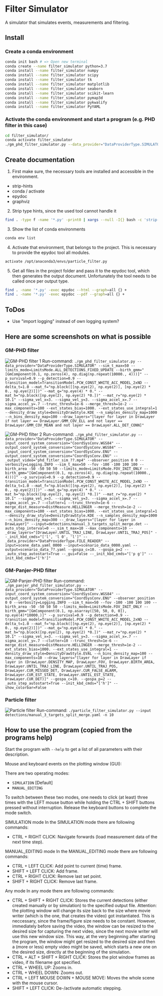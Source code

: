 # Filter Simulator
A simulator that simulates events, measurements and filtering.

## Install
### Create a conda environment
```bash
conda init bash # => Open new terminal
conda create --name filter_simulator python=3.7
conda install --name filter_simulator numpy
conda install --name filter_simulator scipy
conda install --name filter_simulator tk
conda install --name filter_simulator matplotlib
conda install --name filter_simulator seaborn
conda install --name filter_simulator scikit-learn
conda install --name filter_simulator pymap3d
conda install --name filter_simulator pykwalify
conda install --name filter_simulator PyYAML
```

### Activate the conda environment and start a program (e.g. PHD filter in this case)
```bash
cd filter_simulator/
conda activate filter_simulator
./gm_phd_filter_simulator.py --data_provider="DataProviderType.SIMULATOR" --sim_t_max=50 --limits_mode=LimitsMode.ALL_DETECTIONS_FIXED_UPDATE --birth_gmm="[GmComponent(0.1, np.zeros(4), np.diag(np.repeat(10000., 4)))]" --p_survival=0.9 --p_detection=0.9 --transition_model=TransitionModel.PCW_CONST_WHITE_ACC_MODEL_2xND --delta_t=1.0 --mat_f="np.block([[np.eye(2), np.eye(2)], [np.eye(2) * 0., np.eye(2)]])" --mat_q="np.eye(4) * 0." --mat_h="np.block([np.eye(2), np.eye(2) *0.])" --mat_r="np.eye(2) * 10.1" --sigma_vel_x=3. --sigma_vel_y=3. --sigma_accel_x=.7 --sigma_accel_y=.7 --trunc_thresh=1e-6 --merge_thresh=1e-2 --max_components=100 --ext_states_bias=1000. --ext_states_use_integral=1 --density_draw_style=DensityDrawStyle.KDE --n_samples_density_map=1000 --n_bins_density_map=100 --draw_layers="[layer for layer in DrawLayer if not layer == DrawLayer.GMM_COV_ELL and not layer == DrawLayer.GMM_COV_MEAN and not layer == DrawLayer.ALL_DET_CONN]"
```

## Create documentation
1. First make sure, the necessary tools are installed and accessible in the environment.
  * strip-hints
  * conda / activate
  * epydoc
  * graphviz

2. Strip type hints, since the used tool cannot handle it
```bash
find . -type f -name '*.py' -print0 | xargs --null -I{} bash -c 'strip-hints --no-ast {} > $(dirname {})/__xxx__$(basename {}); mv $(dirname {})/__xxx__$(basename {}) $(dirname {})/$(basename {})' \;
```

3. Show the list of conda environments
```bash
conda env list
```

4. Activate that environment, that belongs to the project. This is necessary to provide the epydoc tool all modules.
```bash
activate /opt/anaconda3/envs/particle_filter.py
```

5. Get all files in the project folder and pass it to the epydoc tool, which then generates the output document. Unfortunately the tool needs to be called once per output type.
```bash
find . -name '*.py' -exec epydoc --html --graph=all {} +
find . -name '*.py' -exec epydoc --pdf --graph=all {} +
```

## ToDos
* Use "import logging" instead of own logging system?


## Here are some screenshots on what is possible
### GM-PHD filter
![GM-PHD filter 1](doc/images/gm_phd_filter_1.png "GM-PHD filter 1")
Run-command:
```./gm_phd_filter_simulator.py --data_provider="DataProviderType.SIMULATOR" --sim_t_max=50 --limits_mode=LimitsMode.ALL_DETECTIONS_FIXED_UPDATE --birth_gmm="[GmComponent(0.1, np.zeros(4), np.diag(np.repeat(10000., 4)))]" --p_survival=0.9 --p_detection=0.9 --transition_model=TransitionModel.PCW_CONST_WHITE_ACC_MODEL_2xND --delta_t=1.0 --mat_f="np.block([[np.eye(2), np.eye(2)], [np.eye(2) * 0., np.eye(2)]])" --mat_q="np.eye(4) * 0." --mat_h="np.block([np.eye(2), np.eye(2) *0.])" --mat_r="np.eye(2) * 10.1" --sigma_vel_x=3. --sigma_vel_y=3. --sigma_accel_x=.7 --sigma_accel_y=.7 --trunc_thresh=1e-6 --merge_thresh=1e-2 --max_components=100 --ext_states_bias=1000. --ext_states_use_integral=1 --density_draw_style=DensityDrawStyle.KDE --n_samples_density_map=1000 --n_bins_density_map=100 --draw_layers="[layer for layer in DrawLayer if not layer == DrawLayer.GMM_COV_ELL and not layer == DrawLayer.GMM_COV_MEAN and not layer == DrawLayer.ALL_DET_CONN]"```

![GM-PHD filter 2](doc/images/gm_phd_filter_2.png "GM-PHD filter 2")
Run-command:
```./gm_phd_filter_simulator.py --data_provider="DataProviderType.SIMULATOR" --input_coord_system_conversion="CoordSysConv.WGS84" --output_coord_system_conversion="CoordSysConv.WGS84" --_input_coord_system_conversion="CoordSysConv.ENU" --output_coord_system_conversion="CoordSysConv.ENU" --_output_video="phd_fitler_sim_??.mp4" --observer_position 0 0 --verbosity=Logging.INFO --sim_t_max=50 --fov -100 -100 100 100 --birth_area -50 -50 50 50 --limits_mode=LimitsMode.FOV_INIT_ONLY --birth_gmm="[GmComponent(0.1, np.zeros(4), np.diag(np.repeat(10000., 4)))]" --p_survival=0.9 --p_detection=0.9 --transition_model=TransitionModel.PCW_CONST_WHITE_ACC_MODEL_2xND --delta_t=1.0 --mat_f="np.block([[np.eye(2), np.eye(2)], [np.eye(2) * 0., np.eye(2)]])" --mat_q="np.eye(4) * 0." --mat_h="np.block([np.eye(2), np.eye(2) *0.])" --mat_r="np.eye(2) * 10.1" --sigma_vel_x=3. --sigma_vel_y=3. --sigma_accel_x=.7 --sigma_accel_y=.7 --clutter=1 --trunc_thresh=1e-6 --merge_dist_measure=DistMeasure.HELLINGER --merge_thresh=1e-2 --max_components=100 --ext_states_bias=1000. --ext_states_use_integral=1 --density_draw_style=DensityDrawStyle.KDE --n_samples_density_map=1000 --n_bins_density_map=300 --_draw_layers="[layer for layer in DrawLayer]" --input=detections/manual_3_targets_split_merge.det --auto_step_interval=0 --_sim_t_max=10 --max_components=10 --_draw_layers="[DrawLayer.UNTIL_TRAJ_LINE, DrawLayer.UNTIL_TRAJ_POS]" --_init_kbd_cmds="['l', 'l 0', 'l']" --_data_provider="DataProviderType.FILE_READER" --input=scene_data.yaml_0000 --input=scenario_data_0000.yaml --output=scenario_data_??.yaml --gospa_c=10. --gospa_p=2 --_auto_step_autostart=True --_gui=False --_init_kbd_cmds="['p g']" --init_kbd_cmds="['h']"```

### GM-Panjer-PHD filter
![GM-Panjer-PHD filter](doc/images/gm_panjer_phd_filter.png "GM-Panjer-PHD filter")
Run-command:
```./gm_panjer_phd_filter_simulator.py --data_provider="DataProviderType.SIMULATOR" --input_coord_system_conversion="CoordSysConv.WGS84" --output_coord_system_conversion="CoordSysConv.ENU" --observer_position 0 0 --verbosity=Logging.INFO --sim_t_max=50 --fov -100 -100 100 100 --birth_area -50 -50 50 50 --limits_mode=LimitsMode.FOV_INIT_ONLY --birth_gmm="[GmComponent(0.1, np.asarray([50, 50, 0, 0]), np.eye(4)*10000.)]" --p_survival=0.9 --p_detection=0.9 --transition_model=TransitionModel.PCW_CONST_WHITE_ACC_MODEL_2xND --delta_t=1.0 --mat_f="np.block([[np.eye(2), np.eye(2)], [np.eye(2) * 0., np.eye(2)]])" --mat_q="np.eye(4) * 0." --mat_h="np.block([np.eye(2), np.eye(2) *0.])" --mat_r="np.eye(2) * 10.1" --sigma_vel_x=3. --sigma_vel_y=3. --sigma_accel_x=.7 --sigma_accel_y=.7 --clutter=10 --trunc_thresh=1e-6 --merge_dist_measure=DistMeasure.HELLINGER --merge_thresh=1e-2 --ext_states_bias=1000. --ext_states_use_integral=1 --density_draw_style=DensityDrawStyle.EVAL --n_bins_density_map=100 --max_components=10 --draw_layers="[layer for layer in DrawLayer if layer in (DrawLayer.DENSITY_MAP, DrawLayer.FOV, DrawLayer.BIRTH_AREA, DrawLayer.UNTIL_TRAJ_LINE, DrawLayer.UNTIL_TRAJ_POS, DrawLayer.CUR_MISSED_DET, DrawLayer.CUR_FALSE_ALARM, DrawLayer.CUR_EST_STATE, DrawLayer.UNTIL_EST_STATE, DrawLayer.CUR_DET)]" --gospa_c=10. --gospa_p=2 --_auto_step_autostart=True --init_kbd_cmds="['h']" --show_colorbar=False```

### Particle filter
![Particle filter](doc/images/particle_filter.png "Particle filter")
Run-command:
```./particle_filter_simulator.py --input detections/manual_3_targets_split_merge.yaml -n 10```


## How to use the program (copied from the programs help)
Start the program with `--help` to get a list of all parameters with their description.

Mouse and keyboard events on the plotting window (GUI):

There are two operating modes:
* `SIMULATION` [Default]
* `MANUAL_EDITING`

To switch between these two modes, one needs to click (at least) three times with the LEFT mouse button while holding the CTRL + SHIFT buttons pressed without interruption. Release the keyboard buttons to complete the mode switch.

SIMULATION mode
  In the SIMULATION mode there are following commands:
  * CTRL + RIGHT CLICK: Navigate forwards (load measurement data of the next time step).

MANUAL_EDITING mode
  In the MANUAL_EDITING mode there are following commands:
  * CTRL + LEFT CLICK: Add point to current (time) frame.
  * SHIFT + LEFT CLICK: Add frame.
  * CTRL + RIGHT CLICK: Remove last set point.
  * SHIFT + RIGHT CLICK: Remove last frame.

Any mode
  In any mode there are following commands:
  * CTRL + SHIFT + RIGHT CLICK: Stores the current detections (either created manually or by simulation) to the specified output file. Attention: the plotting window will change its size back to the size where movie writer (which is the one, that creates the video) got instantiated. This is neccessary, since the frame/figure size needs to be constant. However, immediately before saving the video, the window can be resized to the desired size for capturing the next video, since the next movie writer will use this new window size. This way, at the very beginning after starting the program, the window might get resized to the desired size and then a (more or less) empty video might be saved, which starts a new one on the desired size, directly at the beginning of the simulation.
  * CTRL + ALT + SHIFT + RIGHT CLICK: Stores the plot window frames as video, if its filename got specified.
  * CTRL + WHEEL UP: Zooms in.
  * CTRL + WHEEL DOWN: Zooms out.
  * CTRL + LEFT MOUSE DOWN + MOUSE MOVE: Moves the whole scene with the mouse cursor.
  * SHIFT + LEFT CLICK: De-/activate automatic stepping.
